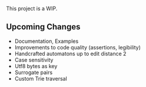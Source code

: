 This project is a WIP.

## Upcoming Changes

- Documentation, Examples
- Improvements to code quality (assertions, legibility)
- Handcrafted automatons up to edit distance 2
- Case sensitivity
- Utf8 bytes as key
- Surrogate pairs
- Custom Trie traversal
